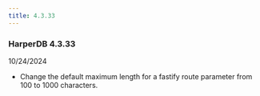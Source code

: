 ```yaml
---
title: 4.3.33
---
```


### HarperDB 4.3.33

10/24/2024

- Change the default maximum length for a fastify route parameter from 100 to 1000 characters.
